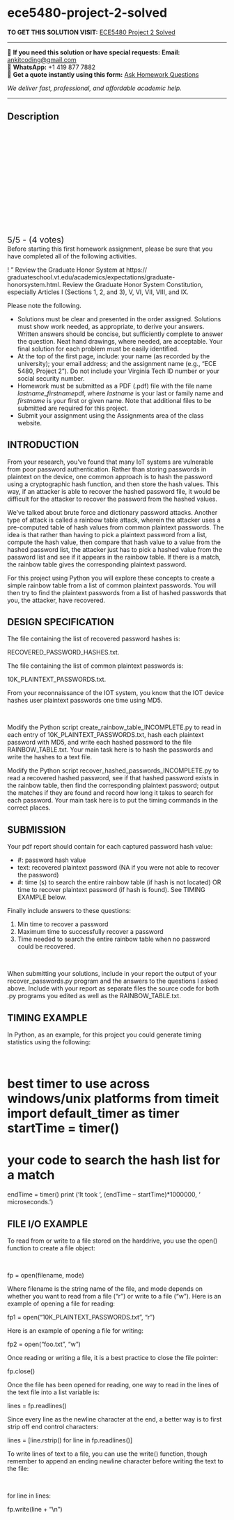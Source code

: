 # ece5480-project-2-solved
**TO GET THIS SOLUTION VISIT:** [ECE5480 Project 2 Solved](https://www.ankitcodinghub.com/product/ece5480-project-2-solved/)


---

📩 **If you need this solution or have special requests:** **Email:** ankitcoding@gmail.com  
📱 **WhatsApp:** +1 419 877 7882  
📄 **Get a quote instantly using this form:** [Ask Homework Questions](https://www.ankitcodinghub.com/services/ask-homework-questions/)

*We deliver fast, professional, and affordable academic help.*

---

<h2>Description</h2>



<div class="kk-star-ratings kksr-auto kksr-align-center kksr-valign-top" data-payload="{&quot;align&quot;:&quot;center&quot;,&quot;id&quot;:&quot;41648&quot;,&quot;slug&quot;:&quot;default&quot;,&quot;valign&quot;:&quot;top&quot;,&quot;ignore&quot;:&quot;&quot;,&quot;reference&quot;:&quot;auto&quot;,&quot;class&quot;:&quot;&quot;,&quot;count&quot;:&quot;4&quot;,&quot;legendonly&quot;:&quot;&quot;,&quot;readonly&quot;:&quot;&quot;,&quot;score&quot;:&quot;5&quot;,&quot;starsonly&quot;:&quot;&quot;,&quot;best&quot;:&quot;5&quot;,&quot;gap&quot;:&quot;4&quot;,&quot;greet&quot;:&quot;Rate this product&quot;,&quot;legend&quot;:&quot;5\/5 - (4 votes)&quot;,&quot;size&quot;:&quot;24&quot;,&quot;title&quot;:&quot;ECE5480  Project 2 Solved&quot;,&quot;width&quot;:&quot;138&quot;,&quot;_legend&quot;:&quot;{score}\/{best} - ({count} {votes})&quot;,&quot;font_factor&quot;:&quot;1.25&quot;}">

<div class="kksr-stars">

<div class="kksr-stars-inactive">
            <div class="kksr-star" data-star="1" style="padding-right: 4px">


<div class="kksr-icon" style="width: 24px; height: 24px;"></div>
        </div>
            <div class="kksr-star" data-star="2" style="padding-right: 4px">


<div class="kksr-icon" style="width: 24px; height: 24px;"></div>
        </div>
            <div class="kksr-star" data-star="3" style="padding-right: 4px">


<div class="kksr-icon" style="width: 24px; height: 24px;"></div>
        </div>
            <div class="kksr-star" data-star="4" style="padding-right: 4px">


<div class="kksr-icon" style="width: 24px; height: 24px;"></div>
        </div>
            <div class="kksr-star" data-star="5" style="padding-right: 4px">


<div class="kksr-icon" style="width: 24px; height: 24px;"></div>
        </div>
    </div>

<div class="kksr-stars-active" style="width: 138px;">
            <div class="kksr-star" style="padding-right: 4px">


<div class="kksr-icon" style="width: 24px; height: 24px;"></div>
        </div>
            <div class="kksr-star" style="padding-right: 4px">


<div class="kksr-icon" style="width: 24px; height: 24px;"></div>
        </div>
            <div class="kksr-star" style="padding-right: 4px">


<div class="kksr-icon" style="width: 24px; height: 24px;"></div>
        </div>
            <div class="kksr-star" style="padding-right: 4px">


<div class="kksr-icon" style="width: 24px; height: 24px;"></div>
        </div>
            <div class="kksr-star" style="padding-right: 4px">


<div class="kksr-icon" style="width: 24px; height: 24px;"></div>
        </div>
    </div>
</div>


<div class="kksr-legend" style="font-size: 19.2px;">
            5/5 - (4 votes)    </div>
    </div>
Before starting this first homework assignment, please be sure that you have completed all of the following activities.

! ” Review the Graduate Honor System at https:// graduateschool.vt.edu/academics/expectations/graduate-honorsystem.html. Review the Graduate Honor System Constitution, especially Articles I (Sections 1, 2, and 3), V, VI, VII, VIII, and IX.

Please note the following.

<ul>
<li>Solutions must be clear and presented in the order assigned. Solutions must show work needed, as appropriate, to derive your answers. Written answers should be concise, but sufficiently complete to answer the question. Neat hand drawings, where needed, are acceptable. Your final solution for each problem must be easily identified.</li>
<li>At the top of the first page, include: your name (as recorded by the university); your email address; and the assignment name (e.g., “ECE 5480, Project 2”). Do not include your Virginia Tech ID number or your social security number.</li>
<li>Homework must be submitted as a PDF (.pdf) file with the file name <em>lastname</em>_<em>firstname</em>pdf, where <em>lastname </em>is your last or family name and <em>firstname </em>is your first or given name. Note that additional files to be submitted are required for this project.</li>
<li>Submit your assignment using the Assignments area of the class website.</li>
</ul>
<h2>INTRODUCTION</h2>
From your research, you’ve found that many IoT systems are vulnerable from poor password authentication. Rather than storing passwords in plaintext on the device, one common approach is to hash the password using a cryptographic hash function, and then store the hash values. This way, if an attacker is able to recover the hashed password file, it would be difficult for the attacker to recover the password from the hashed values.

We’ve talked about brute force and dictionary password attacks. Another type of attack is called a rainbow table attack, wherein the attacker uses a pre-computed table of hash values from common plaintext passwords. The idea is that rather than having to pick a plaintext password from a list, compute the hash value, then compare that hash value to a value from the hashed password list, the attacker just has to pick a hashed value from the password list and see if it appears in the rainbow table. If there is a match, the rainbow table gives the corresponding plaintext password.

For this project using Python you will explore these concepts to create a simple rainbow table from a list of common plaintext passwords. You will then try to find the plaintext passwords from a list of hashed passwords that you, the attacker, have recovered.

<h2>DESIGN SPECIFICATION</h2>
The file containing the list of recovered password hashes is:

RECOVERED_PASSWORD_HASHES.txt.

The file containing the list of common plaintext passwords is:

10K_PLAINTEXT_PASSWORDS.txt.

From your reconnaissance of the IOT system, you know that the IOT device hashes user plaintext passwords one time using MD5.

&nbsp;

Modify the Python script create_rainbow_table_INCOMPLETE.py to read in each entry of 10K_PLAINTEXT_PASSWORDS.txt, hash each plaintext password with MD5, and write each hashed password to the file RAINBOW_TABLE.txt. Your main task here is to hash the passwords and write the hashes to a text file.

Modify the Python script recover_hashed_passwords_INCOMPLETE.py to read a recovered hashed password, see if that hashed password exists in the rainbow table, then find the corresponding plaintext password; output the matches if they are found and record how long it takes to search for each password. Your main task here is to put the timing commands in the correct places.

<h2>SUBMISSION</h2>
Your pdf report should contain for each captured password hash value:

<ul>
<li>#: password hash value</li>
<li>text: recovered plaintext password (NA if you were not able to recover the password)</li>
<li>#: time (s) to search the entire rainbow table (if hash is not located) OR time to recover plaintext password (if hash is found). See TIMING EXAMPLE below.</li>
</ul>
Finally include answers to these questions:

<ol>
<li>Min time to recover a password</li>
<li>Maximum time to successfully recover a password</li>
<li>Time needed to search the entire rainbow table when no password could be recovered.</li>
</ol>
&nbsp;

When submitting your solutions, include in your report the output of your recover_passwords.py program and the answers to the questions I asked above. Include with your report as separate files the source code for both .py programs you edited as well as the RAINBOW_TABLE.txt.

<h2>TIMING EXAMPLE</h2>
In Python, as an example, for this project you could generate timing statistics using the following:

&nbsp;

# best timer to use across windows/unix platforms from timeit import default_timer as timer startTime = timer()

# your code to search the hash list for a match

endTime = timer() print (‘It took ‘, (endTime – startTime)*1000000, ‘ microseconds.’)

<h2>FILE I/O EXAMPLE</h2>
To read from or write to a file stored on the harddrive, you use the open() function to create a file object:

&nbsp;

fp = open(filename, mode)

Where filename is the string name of the file, and mode depends on whether you want to read from a file (“r”) or write to a file (“w”). Here is an example of opening a file for reading:

fp1 = open(“10K_PLAINTEXT_PASSWORDS.txt”, “r”)

Here is an example of opening a file for writing:

fp2 = open(“foo.txt”, “w”)

Once reading or writing a file, it is a best practice to close the file pointer:

fp.close()

Once the file has been opened for reading, one way to read in the lines of the text file into a list variable is:

lines = fp.readlines()

Since every line as the newline character at the end, a better way is to first strip off end control characters:

lines = [line.rstrip() for line in fp.readlines()]

To write lines of text to a file, you can use the write() function, though remember to append an ending newline character before writing the text to the file:

&nbsp;

for line in lines:

fp.write(line + “\n”)
